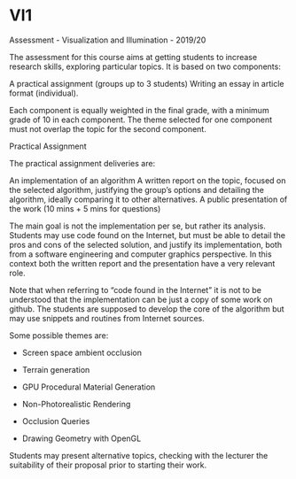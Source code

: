 # VI1
Assessment - Visualization and Illumination - 2019/20

The assessment for this course aims at getting students to increase research skills, exploring particular topics. It is based on two components:

A practical assignment (groups up to 3 students)
Writing an essay in article format (individual).

Each component is equally weighted in the final grade, with a minimum grade of 10 in each component. The theme selected for one component must not overlap the topic for the second component.

Practical Assignment

The practical assignment deliveries are:

An implementation of an algorithm
A written report on the topic, focused on the selected algorithm, justifying the group’s options and detailing the algorithm, ideally comparing it to other alternatives.
A public presentation of the work (10 mins + 5 mins for questions)

The main goal is not the implementation per se, but rather its analysis. Students may use code found on the Internet, but must be able to detail the pros and cons of the selected solution, and justify its implementation, both from a software engineering and computer graphics perspective. In this context both the written report and the presentation have a very relevant role.

Note that when referring to “code found in the Internet” it is not to be understood that the implementation can be just a copy of some work on github. The students are supposed to develop the core of the algorithm but may use snippets and routines from Internet sources.

Some possible themes are:

- Screen space ambient occlusion

- Terrain generation

- GPU Procedural Material Generation

- Non-Photorealistic Rendering

- Occlusion Queries

- Drawing Geometry with OpenGL

Students may present alternative topics, checking with the lecturer the suitability of their proposal prior to starting their work.
